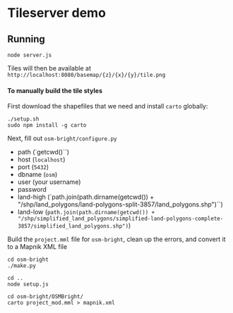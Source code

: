 # Tileserver demo

## Running
````
node server.js
````

Tiles will then be available at `http://localhost:8080/basemap/{z}/{x}/{y}/tile.png`


#### To manually build the tile styles

First download the shapefiles that we need and install `carto` globally:
````
./setup.sh
sudo npm install -g carto
````


Next, fill out `osm-bright/configure.py`
  - path (`getcwd()``)
  - host (`localhost`)
  - port (`5432`)
  - dbname (`osm`)
  - user (your username)
  - password
  - land-high (`path.join(path.dirname(getcwd()) + "/shp/land_polygons/land-polygons-split-3857/land_polygons.shp")``)
  - land-low (`path.join(path.dirname(getcwd()) + "/shp/simplified_land_polygons/simplified-land-polygons-complete-3857/simplified_land_polygons.shp")`)


Build the `project.mml` file for `osm-bright`, clean up the errors, and convert it to a Mapnik XML file
````
cd osm-bright
./make.py

cd ..
node setup.js

cd osm-bright/OSMBright/
carto project_mod.mml > mapnik.xml
````
